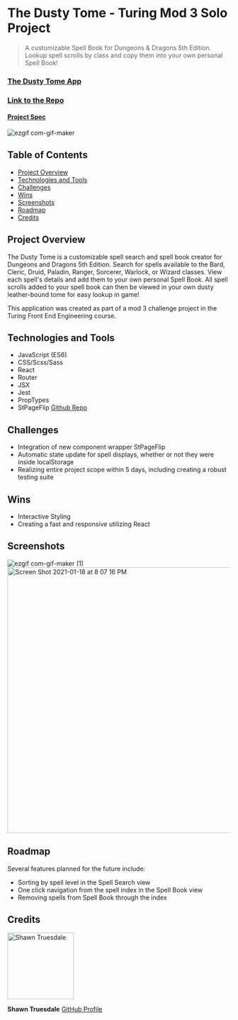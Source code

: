 # The Dusty Tome - Turing Mod 3 Solo Project

> A customizable Spell Book for Dungeons & Dragons 5th Edition. Lookup spell scrolls by class and copy them into your own personal Spell Book!

### [The Dusty Tome App]()

### [Link to the Repo](https://github.com/Shawntru/5e-Spellbook)

#### [Project Spec](https://frontend.turing.io/projects/module-3/binary-challenge.html)

![ezgif com-gif-maker](https://user-images.githubusercontent.com/68252181/104980901-dbbd2400-59c4-11eb-9e19-8e4cea98827b.gif)

## Table of Contents

- [Project Overview](#project-overview)
- [Technologies and Tools](#technologies-and-tools)
- [Challenges](#challenges)
- [Wins](#wins)
- [Screenshots](#screenshots)
- [Roadmap](#roadmap)
- [Credits](#credits)

## Project Overview

The Dusty Tome is a customizable spell search and spell book creator for Dungeons and Dragons 5th Edition. Search for spells available to the Bard, Cleric, Druid, Paladin, Ranger, Sorcerer, Warlock, or Wizard classes. View each spell's details and add them to your own personal Spell Book. All spell scrolls added to your spell book can then be viewed in your own dusty leather-bound tome for easy lookup in game!

This application was created as part of a mod 3 challenge project in the Turing Front End Engineering course. 

## Technologies and Tools

- JavaScript (ES6)
- CSS/Scss/Sass
- React
- Router
- JSX
- Jest
- PropTypes
- StPageFlip [Github Repo](https://github.com/Nodlik/react-pageflip)

## Challenges

- Integration of new component wrapper StPageFlip
- Automatic state update for spell displays, whether or not they were inside localStorage
- Realizing entire project scope within 5 days, including creating a robust testing suite

## Wins

- Interactive Styling
- Creating a fast and responsive utilizing React

## Screenshots

![ezgif com-gif-maker (1)](https://user-images.githubusercontent.com/68252181/104982795-a3b7e000-59c8-11eb-9b3b-5b7e5ac761e2.gif)
<img width="600" alt="Screen Shot 2021-01-18 at 8 07 16 PM" src="https://user-images.githubusercontent.com/68252181/104982882-d366e800-59c8-11eb-8564-1ac8349a95fe.png">


## Roadmap

Several features planned for the future include:

- Sorting by spell level in the Spell Search view
- One click navigation from the spell index in the Spell Book view
- Removing spells from Spell Book through the index

## Credits

<img src="https://avatars2.githubusercontent.com/u/68252181?s=460&u=0e706c67d754b36a877dbbc3d7750b32e1e06454&v=4" alt="Shawn Truesdale"
 width="150" height="auto" />

**Shawn Truesdale**
[GitHub Profile](https://github.com/Shawntru)
